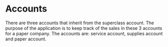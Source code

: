 # Accounts
There are three accounts that inherit from the superclass account. The purpose of the application is to keep track of the sales in these 3 accounts for a paper company. The accounts are: service account, supplies account and paper account.

